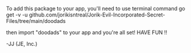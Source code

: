 To add this package to your app, you'll need to use terminal command
go get -v -u github.com/jorikisntreal/Jorik-Evil-Incorporated-Secret-Files/tree/main/doodads

then import "doodads" to your app and  you're all set! HAVE FUN !!

-JJ (JE, Inc.)
